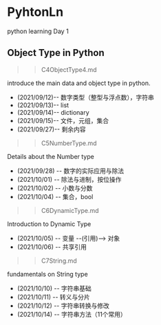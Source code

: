 # PyhtonLn

python learning Day 1

## Object Type in Python

>> C4ObjectType4.md

introduce the main data and object type in python.

* (2021/09/12)-- 数字类型（整型与浮点数），字符串
* (2021/09/13)-- list
* (2021/09/14)-- dictionary
* (2021/09/15)-- 文件，元组，集合
* (2021/09/27)-- 剩余内容

>> C5NumberType.md

Details about the Number type

* (2021/09/28) -- 数字的实际应用与除法
* (2021/10/01) -- 除法与进制，按位操作
* (2021/10/02) -- 小数与分数
* (2021/10/04) -- 集合，bool

>> C6DynamicType.md

Introduction to Dynamic Type

* (2021/10/05) -- 变量 --(引用)--> 对象
* (2021/10/06) -- 共享引用

>> C7String.md

fundamentals on String type

* (2021/10/10) -- 字符串基础
* (2021/10/11) -- 转义与分片
* (2021/10/12) -- 字符串转换与修改
* (2021/10/14) -- 字符串方法（11个常用）
